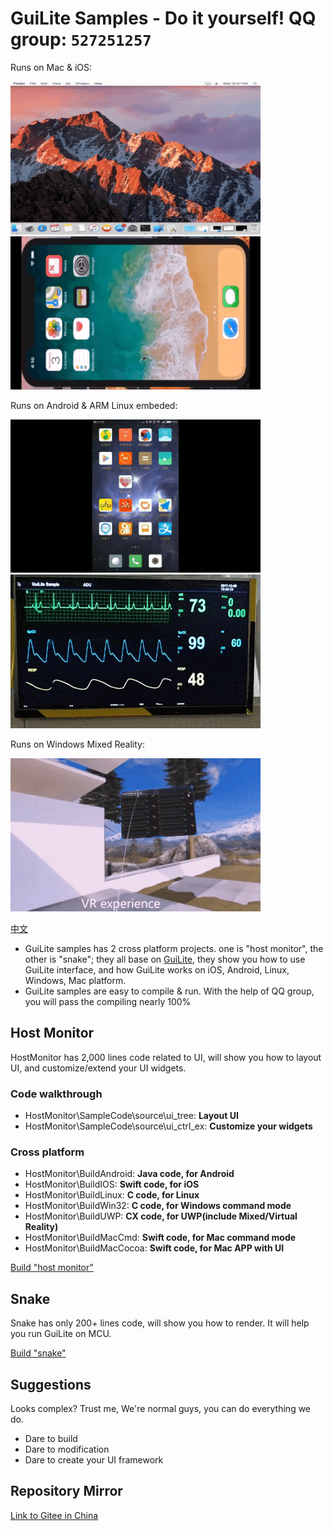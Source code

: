 # GuiLite Samples - Do it yourself! QQ group: `527251257`
Runs on Mac & iOS:

![Mac](doc/Mac.gif) ![iOS](doc/Ios.landscape.gif)

Runs on Android & ARM Linux embeded:

![Android](doc/Android.gif) ![Linux](doc/Linux.gif)

Runs on Windows Mixed Reality:

![Win MR](doc/WinMR.gif)

[中文](doc/README-cn.md)

- GuiLite samples has 2 cross platform projects. one is "host monitor", the other is "snake"; they all base on [GuiLite](https://github.com/idea4good/GuiLite), they show you how to use GuiLite interface, and how GuiLite works on iOS, Android, Linux, Windows, Mac platform.
- GuiLite samples are easy to compile & run. With the help of QQ group, you will pass the compiling nearly 100%

## Host Monitor
HostMonitor has 2,000 lines code related to UI, will show you how to layout UI, and customize/extend your UI widgets.
### Code walkthrough
- HostMonitor\SampleCode\source\ui_tree: **Layout UI**
- HostMonitor\SampleCode\source\ui_ctrl_ex: **Customize your widgets**

### Cross platform
- HostMonitor\BuildAndroid: **Java code, for Android**
- HostMonitor\BuildIOS: **Swift code, for iOS**
- HostMonitor\BuildLinux: **C code, for Linux**
- HostMonitor\BuildWin32: **C code, for Windows command mode**
- HostMonitor\BuildUWP: **CX code, for UWP(include Mixed/Virtual Reality)**
- HostMonitor\BuildMacCmd: **Swift code, for Mac command mode**
- HostMonitor\BuildMacCocoa: **Swift code, for Mac APP with UI**

[Build "host monitor"](HostMonitor/README.md)

## Snake
Snake has only 200+ lines code, will show you how to render. It will help you run GuiLite on MCU.

[Build "snake"](Snake/README.md)

## Suggestions
Looks complex? Trust me, We're normal guys, you can do everything we do.
- Dare to build
- Dare to modification
- Dare to create your UI framework

## Repository Mirror
[Link to Gitee in China](https://gitee.com/idea4good/GuiLiteSamples)